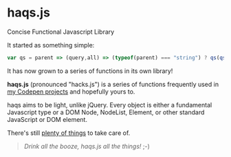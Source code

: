# haqs.js
Concise Functional Javascript Library

It started as something simple:

```js
var qs = parent => (query,all) => (typeof(parent) === "string") ? qs(qs()(parent))(query,all) : (parent||document)[`querySelector${(all||false)?"All":""}`](query);
```

It has now grown to a series of functions in its own library!

**haqs.js** (pronounced "hacks.js") is a series of functions frequently used in [my Codepen projects](https://codepen.io/jrcharney/) and hopefully yours to.

haqs aims to be light, unlike jQuery. Every object is either a fundamental Javascript type or a DOM Node, NodeList, Element, or other standard JavaScript or DOM element.

There's still [plenty of things](TODO.md) to take care of.

> *Drink all the booze, haqs.js all the things!* ;-)
